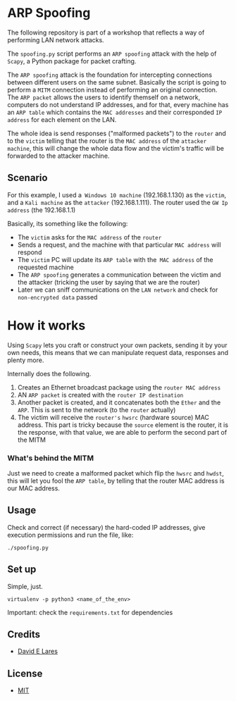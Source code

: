 # ARP Spoofing

The following repository is part of a workshop that reflects a way of performing LAN network attacks.

The `spoofing.py` script performs an `ARP spoofing` attack with the help of `Scapy`, a Python package for packet crafting.

The `ARP spoofing` attack is the foundation for intercepting connections between different users on the same subnet. Basically the script is going to perform a `MITM` connection instead of performing an original connection. The `ARP packet` allows the users to identify themself on a network, computers do not understand IP addresses, and for that, every machine has an `ARP table` which contains the `MAC addresses` and their corresponded `IP address` for each element on the LAN.

The whole idea is send responses ("malformed packets") to the `router` and to the `victim` telling that the router is the `MAC address` of the `attacker machine`, this will change the whole data flow and the victim's traffic will be forwarded to the attacker machine.

## Scenario

For this example, I used a` Windows 10 machine` (192.168.1.130) as the `victim`, and a `Kali machine` as the `attacker` (192.168.1.111). The router used the `GW Ip address` (the 192.168.1.1)

Basically, its something like the following:

- The `victim` asks for the `MAC address` of the `router`
- Sends a request, and the machine with that particular `MAC address` will respond
- The `victim` PC will update its `ARP table` with the` MAC address` of the requested machine
- The `ARP spoofing` generates a communication between the victim and the attacker (tricking the user by saying that we are the router)
- Later we can sniff communications on the `LAN network` and check for `non-encrypted data` passed

# How it works

Using `Scapy` lets you craft or construct your own packets, sending it by your own needs, this means that we can manipulate request data, responses and plenty more.

Internally does the following.

1. Creates an Ethernet broadcast package using the `router MAC address`
2. AN `ARP packet` is created with the `router IP destination`
3. Another packet is created, and it concatenates both the `Ether` and the `ARP`. This is sent to the network (to the `router` actually)
4. The victim will receive the `router's` `hwsrc` (hardware source) MAC address.  This part is tricky because the `source` element is the router, it is the response, with that value, we are able to perform the second part of the MITM

### What's behind the MITM

Just we need to create a malformed packet which flip the `hwsrc` and `hwdst`, this will let you fool the `ARP table`, by telling that the router MAC address is our MAC address.

## Usage

Check and correct (if necessary) the hard-coded IP addresses, give execution permissions and run the file, like:

`./spoofing.py`

## Set up

Simple, just.

`virtualenv -p python3 <name_of_the_env>`

Important: check the `requirements.txt` for dependencies

## Credits

 - [David E Lares](https://twitter.com/davidlares3)

## License

 - [MIT](https://opensource.org/licenses/MIT)
